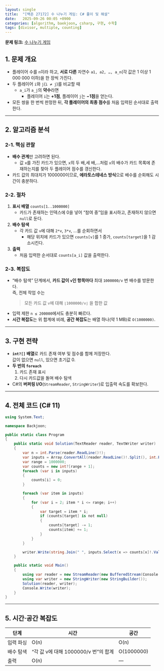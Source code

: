 ```yaml
---
layout: single
title:  "[백준 27172] 수 나누기 게임: C# 풀이 및 해설"
date:   2025-09-26 00:05 +0900
categories: [algorithm, baekjoon, csharp, 구현, 수학]
tags: [divisor, multiple, counting]
---
```


**문제 링크:** [수 나누기 게임](https://www.acmicpc.net/problem/27172)

## 1. 문제 개요

- 플레이어 수를 `n`이라 하고, **서로 다른** 자연수 `a1, a2, …, a_n`(각 값은 1 이상 1 000 000 이하)을 한 장씩 가진다.
- 두 플레이어 `i`와 `j`(`i ≠ j`)를 비교할 때  
  - `a_i`가 `a_j`의 **약수**라면
    - 플레이어 `i`는 **+1점**, 플레이어 `j`는 **−1점**을 얻는다. 
- 모든 쌍을 한 번씩 판정한 뒤, **각 플레이어의 최종 점수**를 처음 입력된 순서대로 출력한다.

---

## 2. 알고리즘 분석

### 2-1. 핵심 관찰

- **배수 관계**만 고려하면 된다.  
  - 값 `x`를 가진 카드가 있으면, `x`의 두 배,세 배,…처럼 `x`의 배수가 카드 목록에 존재하는지를 찾아 두 플레이어 점수를 갱신한다.  
- 카드 값의 최대치가 1000000이므로, **에라토스테네스 방식**으로 배수를 순회해도 시간이 충분하다.

### 2-2. 절차

1. **표시 배열** `counts[1..1000000]`
   - 카드가 존재하는 인덱스에 0을 넣어 “참여 중”임을 표시하고, 존재하지 않으면 `null`로 둔다.  
2. **배수 탐색**  
   - 각 카드 값 `v`에 대해 `2*v`, `3*v`, …를 순회하면서  
     - 해당 위치에 카드가 있으면 `counts[v]`를 1 증가, `counts[target]`을 1 감소시킨다.  
3. **출력**  
   - 처음 입력한 순서대로 `counts[a_i]` 값을 출력한다.

### 2-3. 복잡도

- “배수 탐색” 단계에서, **카드 값이 `v`인 항목마다** 최대 `1000000/v` 번 배수를 방문한다.  
  즉, 전체 작업 수는  
  > 모든 카드 값 `v`에 대해 `⌊1000000/v⌋` 을 합한 값  
- 입력 제한 `n ≤ 200000`에서도 충분히 빠르다.  
- **시간 복잡도**는 위 합계에 비례, **공간 복잡도**는 배열 하나(약 1 MB)로 `O(1000000)`.

---

## 3. 구현 전략

- **`int?[]` 배열**로 카드 존재 여부 및 점수를 함께 저장한다.  
  값이 없으면 `null`, 있으면 초기값 0.  
- **두 번의 `foreach`**  
  1. 카드 존재 표시  
  2. 다시 카드값을 돌며 배수 탐색  
- C#의 **버퍼링 I/O**(`StreamReader`, `StringWriter`)로 입출력 속도를 확보한다.

---

## 4. 전체 코드 (C# 11)

```csharp
using System.Text;

namespace Backjoon;

public static class Program
{
    public static void Solution(TextReader reader, TextWriter writer)
    {
        var n = int.Parse(reader.ReadLine()!);
        var inputs = Array.ConvertAll(reader.ReadLine()!.Split(), int.Parse);
        var range = 1000000;
        var counts = new int?[range + 1];
        foreach (var i in inputs)
        {
            counts[i] = 0;
        }

        foreach (var item in inputs)
        {
            for (var i = 2; item * i <= range; i++)
            {
                var target = item * i;
                if (counts[target] is not null)
                {
                    counts[target] -= 1;
                    counts[item] += 1;
                }
            }
        }

        writer.Write(string.Join(" ", inputs.Select(x => counts[x]!.Value)));
    }

    public static void Main()
    {
        using var reader = new StreamReader(new BufferedStream(Console.OpenStandardInput()));
        using var writer = new StringWriter(new StringBuilder());
        Solution(reader, writer);
        Console.Write(writer);
    }
}
```
---

## 5. 시간·공간 복잡도

| 단계 | 시간 | 공간 |
|------|------|------|
| 입력 파싱 | O(n) | O(n) |
| 배수 탐색 | “각 값 v에 대해 1000000/v 번”의 합계 | O(1000000) |
| 출력 | O(n) | — |
